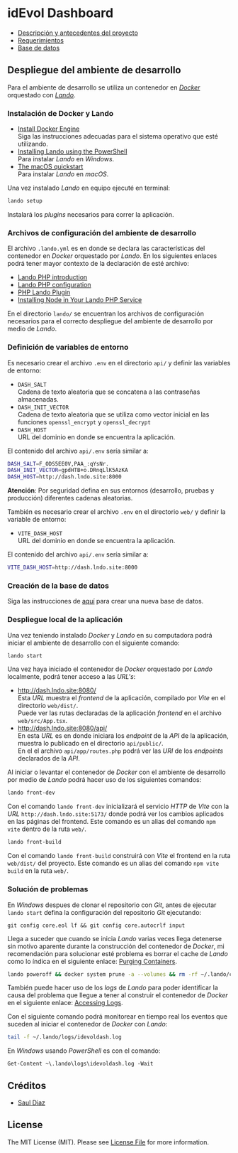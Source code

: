 # idEvol Dashboard

- [Descripción y antecedentes del proyecto](docs/description.md)
- [Requerimientos](docs/requirements.md)
- [Base de datos](docs/database.md)

## Despliegue del ambiente de desarrollo
Para el ambiente de desarrollo se utiliza un contenedor en [_Docker_](https://www.docker.com/) orquestado con [_Lando_](https://docs.lando.dev/getting-started/).

### Instalación de Docker y Lando
- [Install Docker Engine](https://docs.docker.com/engine/install/)\
  Siga las instrucciones adecuadas para el sistema operativo que esté utilizando.
- [Installing Lando using the PowerShell](https://docs.lando.dev/install/windows.html)\
  Para instalar _Lando_ en _Windows_.
- [The macOS quickstart](https://docs.lando.dev/install/macos.html)\
  Para instalar _Lando_ en _macOS_.

Una vez instalado _Lando_ en equipo ejecuté en terminal:
```bash
lando setup
```
Instalará los _plugins_ necesarios para correr la aplicación.

### Archivos de configuración del ambiente de desarrollo
El archivo `.lando.yml` es en donde se declara las características del contenedor en _Docker_ orquestado por _Lando_. En los siguientes enlaces podrá tener mayor contexto de la declaración de esté archivo:

- [Lando PHP introduction](https://docs.lando.dev/plugins/php/)
- [Lando PHP configuration](https://docs.lando.dev/plugins/php/config.html)
- [PHP Lando Plugin](https://github.com/lando/php?tab=readme-ov-file#php-lando-plugin)
- [Installing Node in Your Lando PHP Service](https://github.com/lando/php/blob/main/docs/guides/installing-node.md#installing-node-in-your-lando-php-service)

En el directorio `lando/` se encuentran los archivos de configuración necesarios para el correcto despliegue del ambiente de desarrollo por medio de _Lando_.

### Definición de variables de entorno
Es necesario crear el archivo `.env` en el directorio `api/` y definir las variables de entorno:
- `DASH_SALT`\
  Cadena de texto aleatoria que se concatena a las contraseñas almacenadas.
- `DASH_INIT_VECTOR`\
  Cadena de texto aleatoria que se utiliza como vector inicial en las funciones `openssl_encrypt` y `openssl_decrypt`
- `DASH_HOST`\
  URL del dominio en donde se encuentra la aplicación.

El contenido del archivo `api/.env` sería similar a:
```bash
DASH_SALT=F_ODS5EE0V,PAA_:qYsNr.
DASH_INIT_VECTOR=gpdHTB+o.DRnqLlK5AzKA
DASH_HOST=http://dash.lndo.site:8000
```
**Atención**: Por seguridad defina en sus entornos (desarrollo, pruebas y producción) diferentes cadenas aleatorias.

También es necesario crear el archivo `.env` en el directorio `web/` y definir la variable de entorno:
- `VITE_DASH_HOST`\
  URL del dominio en donde se encuentra la aplicación.

El contenido del archivo `api/.env` sería similar a:
```bash
VITE_DASH_HOST=http://dash.lndo.site:8000
```

### Creación de la base de datos
Siga las instrucciones de [aquí](docs/database.md) para crear una nueva base de datos.

### Despliegue local de la aplicación 
Una vez teniendo instalado _Docker_ y _Lando_ en su computadora podrá iniciar el ambiente de desarrollo con el siguiente comando:
```bash
lando start
```

Una vez haya iniciado el contenedor de _Docker_ orquestado por _Lando_ localmente, podrá tener acceso a las _URL's_:
- http://dash.lndo.site:8080/ \
  Esta _URL_ muestra el _frontend_ de la aplicación, compilado por _Vite_ en el directorio `web/dist/`.\
  Puede ver las rutas declaradas de la aplicación _frontend_ en el archivo `web/src/App.tsx`.
- http://dash.lndo.site:8080/api/ \
  En esta _URL_ es en donde iniciara los _endpoint_ de la _API_ de la aplicación, muestra lo publicado en el directorio `api/public/`.\
  En el el archivo `api/app/routes.php` podrá ver las _URI_ de los _endpoints_ declarados de la _API_.

Al iniciar o levantar el contenedor de _Docker_ con el ambiente de desarrollo por medio de _Lando_ podrá hacer uso de los siguientes comandos:

```bash
lando front-dev
```
Con el comando `lando front-dev` inicializará el servicio _HTTP_ de _Vite_ con la _URL_ `http://dash.lndo.site:5173/` donde podrá ver los cambios aplicados en las páginas del frontend. Este comando es un alias del comando `npm vite` dentro de la ruta `web/`.

```bash
lando front-build
```
Con el comando `lando front-build` construirá con _Vite_ el frontend en la ruta `web/dist/` del proyecto. Este comando es un alias del comando `npm vite build` en la ruta `web/`.

### Solución de problemas
En _Windows_ despues de clonar el repositorio con _Git_, antes de ejecutar `lando start` defina la configuración del repositorio _Git_ ejecutando:
```psh
git config core.eol lf && git config core.autocrlf input
```
Llega a suceder que cuando se inicia _Lando_ varias veces llega detenerse sin motivo aparente durante la construcción del contenedor de _Docker_, mi recomendación para solucionar esté problema es borrar el cache de _Lando_ como lo índica en el siguiente enlace: [Purging Containers](https://docs.lando.dev/help/purging-containers.html).
```bash
lando poweroff && docker system prune -a --volumes && rm -rf ~/.lando/cache
```
También puede hacer uso de los _logs_ de _Lando_ para poder identificar la causa del problema que llegue a tener al construir el contenedor de _Docker_ en el siguiente enlace: [Accessing Logs](https://docs.lando.dev/help/logs.html).

Con el siguiente comando podrá monitorear en tiempo real los eventos que suceden al iniciar el contenedor de _Docker_ con _Lando_:
```bash
tail -f ~/.lando/logs/idevoldash.log
```
En _Windows_ usando _PowerShell_ es con el comando:
```psh
Get-Content ~\.lando\logs\idevoldash.log -Wait
```

## Créditos
- [Saul Diaz](https://github.com/idevol)

## License
The MIT License (MIT). Please see [License File](LICENSE.md) for more information.
